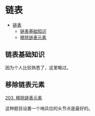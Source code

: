 # 链表

- [链表](#链表)
  - [链表基础知识](#链表基础知识)
  - [移除链表元素](#移除链表元素)

## 链表基础知识

因为个人比较熟悉了，这里略过。

## 移除链表元素

[203. 移除链表元素](https://leetcode.cn/problems/remove-linked-list-elements/description/)

这种题目设置一个哨兵位的头节点是最好的。


